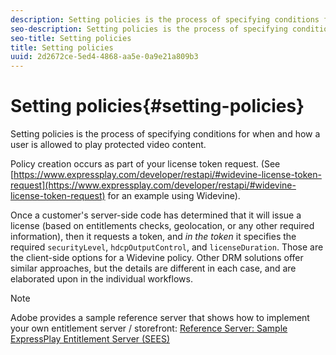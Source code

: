 ```yaml
---
description: Setting policies is the process of specifying conditions for when and how a user is allowed to play protected video content.
seo-description: Setting policies is the process of specifying conditions for when and how a user is allowed to play protected video content.
seo-title: Setting policies
title: Setting policies
uuid: 2d2672ce-5ed4-4868-aa5e-0a9e21a809b3
---
```


# Setting policies{#setting-policies}

Setting policies is the process of specifying conditions for when and how a user is allowed to play protected video content.

Policy creation occurs as part of your license token request. (See [https://www.expressplay.com/developer/restapi/#widevine-license-token-request](https://www.expressplay.com/developer/restapi/#widevine-license-token-request) for an example using Widevine).

Once a customer's server-side code has determined that it will issue a license (based on entitlements checks, geolocation, or any other required information), then it requests a token, and *in the token* it specifies the required `securityLevel`, `hdcpOutputControl`, and `licenseDuration`. Those are the client-side options for a Widevine policy. Other DRM solutions offer similar approaches, but the details are different in each case, and are elaborated upon in the individual workflows.

>[!NOTE]
>
>Adobe provides a sample reference server that shows how to implement your own entitlement server / storefront: [Reference Server: Sample ExpressPlay Entitlement Server (SEES)](../../multi-drm-workflows/feature-topics/sees-reference-server.md)

